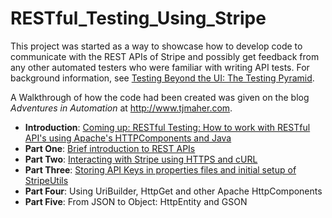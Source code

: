 # RESTful_Testing_Using_Stripe
<p>This project was started as a way to showcase how to develop code to communicate with the REST APIs of Stripe and possibly get feedback from any other automated testers who were familiar with writing API tests. For background information, see <a href="http://www.tjmaher.com/2016/02/testing-beyond-ui-testing-pyramid.html">Testing Beyond the UI: The Testing Pyramid</a>.</p>
<p>A Walkthrough of how the code had been created was given on the blog <i>Adventures in Automation</i> at <a href="http://www.tjmaher.com/">http://www.tjmaher.com</a>.
<ul>
<li><b>Introduction</b>: <a href="http://www.tjmaher.com/2016/02/coming-up-how-to-work-with-rest-apis.html">Coming up: RESTful Testing: How to work with RESTful API's using Apache's HTTPComponents and Java</a></li>
<li><b>Part One</b>: <a href="http://www.tjmaher.com/2016/02/restful-testing-with-stripe-brief.html">Brief introduction to REST APIs</a></li>
<li><b>Part Two</b>: <a href="http://www.tjmaher.com/2016/02/restful-testing-with-stripe-interacting.html">Interacting with Stripe using HTTPS and cURL</a></li>
<li><b>Part Three</b>: <a href="http://www.tjmaher.com/2016/02/restful-testing-with-stripe-storing-api_23.html">Storing API Keys in properties files and initial setup of StripeUtils</a></li>
<li><b>Part Four</b>: Using UriBuilder, HttpGet and other Apache HttpComponents</li>
<li><b>Part Five</b>: From JSON to Object: HttpEntity and GSON</li>
</ul>
